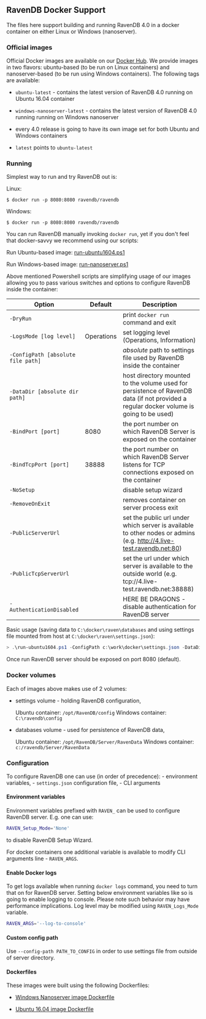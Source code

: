 ## RavenDB Docker Support

The files here support building and running RavenDB 4.0 in a docker container on either Linux or Windows (nanoserver).

### Official images

 Official Docker images are available on our [Docker Hub](https://hub.docker.com/r/ravendb/ravendb/). We provide images in two flavors: ubuntu-based (to be run on Linux containers) and nanoserver-based (to be run using Windows containers). The following tags are available:

- `ubuntu-latest` - contains the latest version of RavenDB 4.0 running on Ubuntu 16.04 container

- `windows-nanoserver-latest` - contains the latest version of RavenDB 4.0 running running on Windows nanoserver

- every 4.0 release is going to have its own image set for both Ubuntu and Windows containers

- `latest` points to `ubuntu-latest`

### Running

Simplest way to run and try RavenDB out is:

Linux:
```
$ docker run -p 8080:8080 ravendb/ravendb
```

Windows:
```
$ docker run -p 8080:8080 ravendb/ravendb
```

You can run RavenDB manually invoking `docker run`, yet if you don't feel that docker-savvy we recommend using our scripts:

Run Ubuntu-based image: [run-ubuntu1604.ps1](run-ubuntu1604.ps1)

Run Windows-based image: [run-nanoserver.ps1](run-nanoserver.ps1)

Above mentioned Powershell scripts are simplifying usage of our images allowing you to pass various switches and options to configure RavenDB inside the container:

|Option|Default|Description|
|------|-------|-----------|
|`-DryRun`| | print `docker run` command and exit |
|`-LogsMode [log level]`| Operations | set logging level (Operations, Information) |
|`-ConfigPath [absolute file path]` | | *absolute* path to settings file used by RavenDB inside the container |
| `-DataDir [absolute dir path]` || host directory mounted to the volume used for persistence of RavenDB data (if not provided a regular docker volume is going to be used) |
| `-BindPort [port]` | 8080 | the port number on which RavenDB Server is exposed on the container |
| `-BindTcpPort [port]` | 38888 | the port number on which RavenDB Server listens for TCP connections exposed on the container |
| `-NoSetup` | | disable setup wizard |
| `-RemoveOnExit` || removes container on server process exit |
| `-PublicServerUrl` || set the public url under which server is available to other nodes or admins (e.g. http://4.live-test.ravendb.net:80)
| `-PublicTcpServerUrl` || set the url under which server is available to the outside world (e.g. tcp://4.live-test.ravendb.net:38888) |
| `-AuthenticationDisabled` | | HERE BE DRAGONS - disable authentication for RavenDB server |

Basic usage (saving data to `C:\docker\raven\databases` and using settings file mounted from host at `C:\docker\raven\settings.json`):
```powershell
> .\run-ubuntu1604.ps1 -ConfigPath c:\work\docker\settings.json -DataDir C:\work\docker\databases
```

Once run RavenDB server should be exposed on port 8080 (default).

### Docker volumes

Each of images above makes use of 2 volumes:

- settings volume - holding RavenDB configuration,

    Ubuntu container: `/opt/RavenDB/config`
    Windows container: `C:\ravendb\config`

- databases volume - used for persistence of RavenDB data,

    Ubuntu container: `/opt/RavenDB/Server/RavenData`
    Windows container: `c:/ravendb/Server/RavenData`

### Configuration

To configure RavenDB one can use (in order of precedence):
    - environment variables, 
    - `settings.json` configuration file, 
    - CLI arguments

#### Environment variables

Environment variables prefixed with `RAVEN_` can be used to configure RavenDB server. E.g. one can use:
```bash
RAVEN_Setup_Mode='None'
```
to disable RavenDB Setup Wizard.

For docker containers one additional variable is available to modify CLI arguments line - `RAVEN_ARGS`. 

#### Enable Docker logs

To get logs available when running `docker logs` command, you need to turn that on for RavenDB server. Setting below environment variables like so is going to enable logging to console. Please note such behavior may have performance implications. Log level may be modified using `RAVEN_Logs_Mode` variable. 

```bash
RAVEN_ARGS='--log-to-console'
```

#### Custom config path

Use `--config-path PATH_TO_CONFIG` in order to use settings file from outside of server directory.

#### Dockerfiles

These images were built using the following Dockerfiles:

- [Windows Nanoserver image Dockerfile](https://github.com/ravendb/ravendb/blob/v4.0/docker/ravendb-nanoserver/Dockerfile)

- [Ubuntu 16.04 image Dockerfile](https://github.com/ravendb/ravendb/blob/v4.0/docker/ravendb-ubuntu1604/Dockerfile)
